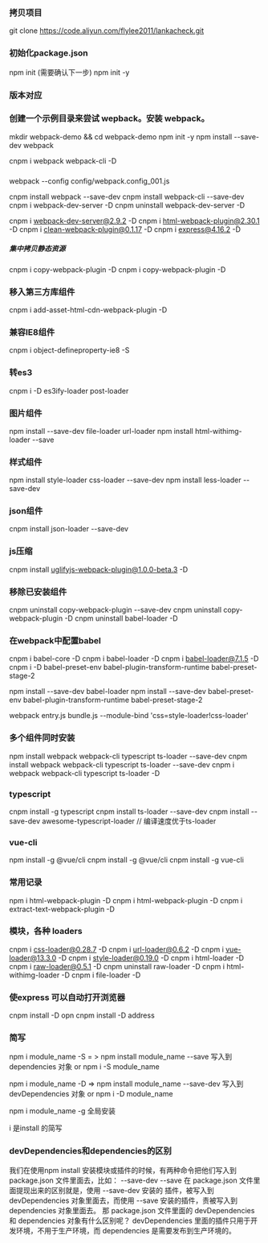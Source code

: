 ### 拷贝项目
git clone https://code.aliyun.com/flylee2011/lankacheck.git

### 初始化package.json
npm init (需要确认下一步)
npm init -y

### 版本对应


### 创建一个示例目录来尝试 wepback。安装 webpack。
mkdir webpack-demo && cd webpack-demo
npm init -y
npm install --save-dev webpack

cnpm i webpack webpack-cli -D

### 
webpack --config config/webpack.config_001.js

cnpm install webpack --save-dev
cnpm install webpack-cli --save-dev
cnpm i webpack-dev-server -D
cnpm uninstall webpack-dev-server -D

cnpm i webpack-dev-server@2.9.2 -D
cnpm i html-webpack-plugin@2.30.1 -D
cnpm i clean-webpack-plugin@0.1.17 -D
cnpm i express@4.16.2 -D
##### 集中拷贝静态资源
cnpm i copy-webpack-plugin -D
cnpm i copy-webpack-plugin -D

### 移入第三方库组件
cnpm i add-asset-html-cdn-webpack-plugin -D

### 兼容IE8组件
cnpm i object-defineproperty-ie8 -S

### 转es3
cnpm i -D es3ify-loader post-loader


### 图片组件
npm install --save-dev file-loader url-loader
npm install html-withimg-loader --save

### 样式组件
npm install style-loader css-loader --save-dev
npm install less-loader --save-dev 

### json组件
cnpm install json-loader --save-dev 

### js压缩
cnpm install uglifyjs-webpack-plugin@1.0.0-beta.3 -D

### 移除已安装组件
cnpm uninstall copy-webpack-plugin --save-dev
cnpm uninstall copy-webpack-plugin -D
cnpm uninstall babel-loader -D

### 在webpack中配置babel
cnpm i babel-core -D 
cnpm i babel-loader -D 
cnpm i babel-loader@7.1.5 -D 
cnpm i -D babel-preset-env babel-plugin-transform-runtime babel-preset-stage-2

npm install --save-dev babel-loader
npm install --save-dev  babel-preset-env babel-plugin-transform-runtime babel-preset-stage-2

webpack entry.js bundle.js --module-bind 'css=style-loader!css-loader'

### 多个组件同时安装
npm install webpack webpack-cli typescript ts-loader --save-dev
cnpm install webpack webpack-cli typescript ts-loader --save-dev
cnpm i webpack webpack-cli typescript ts-loader -D

### typescript
cnpm install -g typescript
cnpm install ts-loader --save-dev
cnpm install --save-dev awesome-typescript-loader // 编译速度优于ts-loader

### vue-cli
npm install -g @vue/cli
cnpm install -g @vue/cli
cnpm install -g vue-cli


### 常用记录
npm i html-webpack-plugin  -D 
cnpm i html-webpack-plugin  -D
cnpm i extract-text-webpack-plugin  -D

### 模块，各种 loaders
cnpm i css-loader@0.28.7 -D
cnpm i url-loader@0.6.2 -D
cnpm i vue-loader@13.3.0 -D
cnpm i style-loader@0.19.0 -D
cnpm i html-loader -D
cnpm i raw-loader@0.5.1 -D
cnpm uninstall raw-loader -D
cnpm i html-withimg-loader -D
cnpm i file-loader -D

### 使express 可以自动打开浏览器
cnpm install -D opn 
cnpm install -D address


### 简写
npm i module_name  -S  = >  npm install module_name --save    写入到 dependencies 对象
or
npm i -S module_name


npm i module_name  -D  => npm install module_name --save-dev   写入到 devDependencies 对象
or
npm i -D module_name


npm i module_name  -g  全局安装

  i 是install 的简写






### devDependencies和dependencies的区别
我们在使用npm install 安装模块或插件的时候，有两种命令把他们写入到 package.json 文件里面去，比如：
--save-dev
--save
在 package.json 文件里面提现出来的区别就是，使用 --save-dev 安装的 插件，被写入到 devDependencies 对象里面去，而使用 --save 安装的插件，责被写入到 dependencies 对象里面去。
那 package.json 文件里面的 devDependencies  和 dependencies 对象有什么区别呢？
devDependencies  里面的插件只用于开发环境，不用于生产环境，而 dependencies  是需要发布到生产环境的。